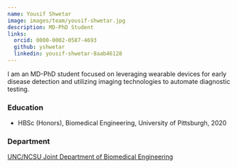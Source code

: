 ```yaml
---
name: Yousif Shwetar
image: images/team/yousif-shwetar.jpg
description: MD-PhD Student
links:
  orcid: 0000-0002-0587-4693
  github: yshwetar
  linkedin: yousif-shwetar-8aab46128
---
```


I am an MD-PhD student focused on leveraging wearable devices for early disease detection and utilizing imaging technologies to automate diagnostic testing.

### Education

- HBSc (Honors), Biomedical Engineering, University of Pittsburgh, 2020

### Department

[UNC/NCSU Joint Department of Biomedical Engineering](https://bme.unc.edu/)
